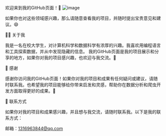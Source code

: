 欢迎来到我的GitHub页面！👋
![image](https://user-images.githubusercontent.com/79390266/231433171-a7c97b41-1d18-49f5-9b7c-87c29ed7e50b.png)

如果你也对这些领域感兴趣，那么请随意查看我的项目，并随时提出宝贵意见和建议。😄

👨‍💻 关于我

我是一名在校大学生，对计算机科学和数据科学有浓厚的兴趣。我喜欢用编程语言和工具探索数据，并从中发现隐藏的信息。
我的GitHub页面是我的项目展示和分享的地方，如果你对我的项目感兴趣，也欢迎与我交流。💬


🙏 感谢

感谢你访问我的GitHub页面！如果你对我的项目和成果有任何疑问或建议，请随时联系我。也希望我的项目能够给你带来启发和灵感，帮助你在数据分析和爬虫开发方面取得更好的成果。💪

📩 联系方式

如果你对我的项目和成果感兴趣，并且想与我交流，请随时联系我。以下是我的联系方式：

邮箱：1316963844@qq.com
